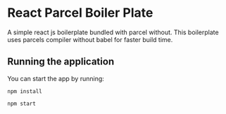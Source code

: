 <!-- @format -->

# React Parcel Boiler Plate

A simple react js boilerplate bundled with parcel without. This boilerplate uses parcels compiler without babel for faster build time.

## Running the application

You can start the app by running:

```
npm install
```
```
npm start
```
